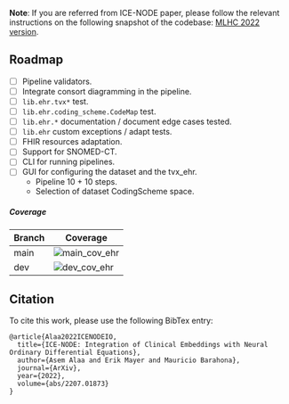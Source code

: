 **Note**: If you are referred from ICE-NODE paper, please follow the relevant instructions on the following snapshot of the codebase: [MLHC 2022 version](https://github.com/barahona-research-group/ICE-NODE/tree/mlhc2022).

## Roadmap

- [ ] Pipeline validators.
- [ ] Integrate consort diagramming in the pipeline.
- [ ] `lib.ehr.tvx*` test.
- [ ] `lib.ehr.coding_scheme.CodeMap` test.
- [ ] `lib.ehr.*` documentation / document edge cases tested.
- [ ] `lib.ehr` custom exceptions / adapt tests.
- [ ] FHIR resources adaptation.
- [ ] Support for SNOMED-CT.
- [ ] CLI for running pipelines.
- [ ] GUI for configuring the dataset and the tvx_ehr.
  - Pipeline 10 + 10 steps.
  - Selection of dataset CodingScheme space.


##### Coverage

| Branch | Coverage                                                                                                                                                   |
|--------|------------------------------------------------------------------------------------------------------------------------------------------------------------|
| main   | ![main_cov_ehr](https://img.shields.io/endpoint?url=https://gist.githubusercontent.com/A-Alaa/7c4939ecfd6b99a7b77dd1c4f789fd1b/raw/covbadge_main_ehr.json) |
| dev    | ![dev_cov_ehr](https://img.shields.io/endpoint?url=https://gist.githubusercontent.com/A-Alaa/f15bea7fb1837fba360e742b10244429/raw/covbadge_dev_ehr.json)   |


## Citation

To cite this work, please use the following BibTex entry:

```
@article{Alaa2022ICENODEIO,
  title={ICE-NODE: Integration of Clinical Embeddings with Neural Ordinary Differential Equations},
  author={Asem Alaa and Erik Mayer and Mauricio Barahona},
  journal={ArXiv},
  year={2022},
  volume={abs/2207.01873}
}
```
